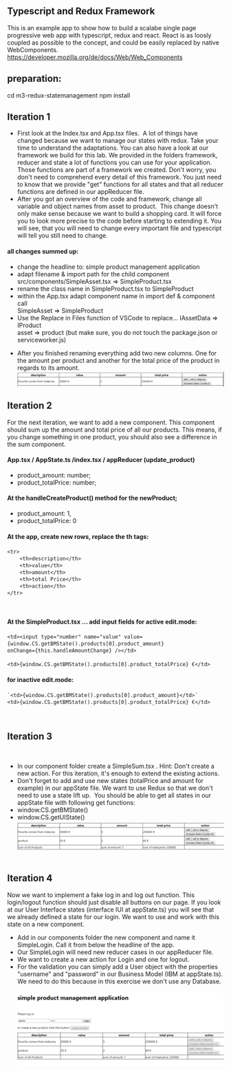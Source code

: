 ## Typescript and Redux Framework
This is an example app to show how to build a scalabe single page progressive web app with typescript, redux and react.
React is as loosly coupled as possible to the concept, and could be easily replaced by native WebComponents.
https://developer.mozilla.org/de/docs/Web/Web_Components
## preparation:
cd m3-redux-statemanagement
npm install
## Iteration 1
* First look at the Index.tsx and App.tsx files.
​
A lot of things have changed because we want to manage our states with redux.
    Take your time to understand the adaptations. You can also have a look at our framework we build for this lab. We provided
    in the folders framework, reducer and state a lot of functions you can use for your application. Those functions are part of a
    framework we created. Don't worry, you don't need to comprehend every detail of this framework.
    You just need to know that we provide "get" functions for all states and that all reducer functions are defined in our appReducer file.
​
​
​
* After you got an overview of the code and framework, change all variable and object names from asset to product.
​
This change doesn't only make sense because we want to build a shopping card. It will force you to look more precise to the code before starting to extending  it.
    You will see, that you will need to change every important file and typescript will tell you still need to change.
​
#### all changes summed up:
- change the headline to: simple product management application
​
- adapt filename & import path for the child component   
    src/components/SimpleAsset.tsx => SimpleProduct.tsx
​
- rename the class name in SimpleProduct.tsx to SimpleProduct
​
- within the App.tsx adapt component name  in import def & component call    
    SimpleAsset => SimpleProduct
​
- Use the Replace in Files function of VSCode to replace...
    IAssetData =>  IProduct   
    asset => product (but make sure, you do not touch the package.json or serviceworker.js)
​
​
* After you finished renaming everything add two new columns. One for the amount per product and another for the total price of the product in regards to its amount.
​
​
​
![example of the new columns](src/readmeDocs/spalten.PNG)
## Iteration 2
 For the next iteration, we want to add a new component. This component should sum up the amount and total price of all our products.
    This means, if you change something in one product, you should also see a difference in the sum component.
​
#### App.tsx / AppState.ts /index.tsx / appReducer (update_product)
- product_amount: number; 
- product_totalPrice: number;
	
#### At the handleCreateProduct() method for the newProduct;
- product_amount: 1,
- product_totalPrice: 0
​
####  At the app, create new rows, replace the th tags:
    <tr>  
        <th>description</th>
        <th>value</th>
	    <th>amount</th>
	    <th>total Price</th>
	    <th>action</th>
    </tr>
​
####  At the SimpleProduct.tsx … add input fields for active edit.mode:
	
	<td><input type="number" name="value" value={window.CS.getBMState().products[0].product_amount}
	onChange={this.handleAmountChange} /></td>
	
	<td>{window.CS.getBMState().products[0].product_totalPrice} €</td>
	 
#### for inactive edit.mode:
	
	`<td>{window.CS.getBMState().products[0].product_amount}</td>`
	<td>{window.CS.getBMState().products[0].product_totalPrice} €</td>  
​
​
## Iteration 3
​
* In our component folder create a SimpleSum.tsx . Hint: Don't create a new action. For this iteration, it's enough
to extend the existing actions.
​
* Don't forget to add and use new states (totalPrice and amount for example) in our appState file. We want to use Redux so that we don't need to use a state lift up.
​
You should be able to get all states in our appState file with following get functions:
​
* window.CS.getBMState()
* window.CS.getUIState()
​
![example of the new component](src/readmeDocs/summe.PNG)
​
## Iteration 4
Now we want to implement a fake log in and log out function. This login/logout function should just disable all buttons on our page. If you look at our User Interface states (interface IUI at appState.ts) you will see that we already defined a state for our login.
We want to use and work with this state on a new component.
​
* Add in our components folder the new component and name it SimpleLogin. Call it from below the headline of the app.
​
* Our SimpleLogin will need new reducer cases in our appReducer file.
​
* We want to create a new action for Login and one for logout. 
​
* For the validation you can simply add a User object with the properties "username" and "password" in our Business Model (IBM at appState.ts). We need to do this because in this exercise we don't use any Database.
​
​
![example of the new log in](src/readmeDocs/login.PNG)
